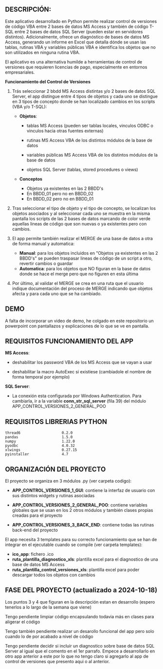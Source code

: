 
## __DESCRIPCIÓN__:

Este aplicativo desarrollado en Python permite realizar control de versiones de código VBA entre 2 bases de datos MS Access y también de código T-SQL entre 2 bases de datos SQL Server (pueden estar en servidores distintos). Adicionalmente, ofrece un diagnóstico de bases de datos MS Access, generando un informe en Excel que detalla dónde se usan las tablas, rutinas VBA y variables públicas VBA e identifica los objetos que no son utilizados en ninguna rutina VBA.

El aplicativo es una alternativa humilde a herramientas de control de versiones que requieren licencias de pago, especialmente en entornos empresariales.

  __Funcionamiento del Control de Versiones__
      
1. Trás seleccionar 2 bbdd MS Access distintas y/o 2 bases de datos SQL Server, el app distingue entre 4 tipos de objetos y cada uno se distingue en 3 tipos de concepto donde se han localizado cambios en los scripts (VBA y/o T-SQL):
    
      * __Objetos__:
          * tablas MS Access (pueden ser tablas locales, vinculos ODBC o vinculos hacia otras fuentes externas)
        
          * rutinas MS Access VBA de los distintos módulos de la base de datos
          
          * variables públicas MS Access VBA de los distintos módulos de la base de datos
        
          * objetos SQL Server (tablas, stored procedures o views)
            
      * __Conceptos__
          * Objetos ya existentes en las 2 BBDD's
          * En BBDD_01 pero no en BBDD_02
          * En BBDD_02 pero no en BBDD_01
      
2. Tras seleccionar el tipo de objeto y el tipo de concepto, se localizan los objetos asociados y al seleccionar cada uno se muestra en la misma pantalla los scripts de las 2 bases de datos marcando de color verde aquellas lineas de código que son nuevas o ya existentes pero con cambios.
      
3. El app permite también realizar el MERGE de una base de datos a otra de forma manual y automatica:
   * __Manual__: para los objetos incluidos en "Objetos ya existentes en las 2 BBDD's" se pueden traspasar lineas de código de un script a otro, revertir cambios o guardar
   * __Automatica__: para los objetos que NO figuran en la base de datos donde se hace el merge pero que no figuren en esta última
      
5. Por último, al validar el MERGE se crea en una ruta que el usuario indique documentación del proceso de MERGE indicando que objetos afecta y para cada uno que se ha cambiado.


## __DEMO__

  A falta de incorporar un video de demo, he colgado en este repositorio un powerpoint con pantallazos y 
  explicaciones de lo que se ve en pantalla.

 
## __REQUISITOS FUNCIONAMIENTO DEL APP__

__MS Access__:
  * deshabilitar los password VBA de los MS Access que se vayan a usar
    
  * deshabilitar la macro AutoExec si existiese (cambiadole el nombre de forma temporal por ejemplo)

__SQL Server__: 
  * La conexión esta configurada por Windows Authentication.
    Para cambiarla, ir a la variable __conn_str_sql_server__ (fila 39) del módulo APP_CONTROL_VERSIONES_2_GENERAL_POO


## __REQUISITOS LIBRERIAS PYTHON__

    thread6                   0.2.0
    pandas                    1.5.0
    numpy                     1.22.0
    pyodbc                    4.0.32
    xlwings                   0.27.15
    pyinstaller               4.7

## __ORGANIZACIÓN DEL PROYECTO__

El proyecto se organiza en 3 módulos .py (ver carpeta codigo):

  * __APP_CONTROL_VERSIONES_1_GUI__: contiene la interfaz de usuario con sus distintos widgets y rutinas asociadas

  * __APP_CONTROL_VERSIONES_2_GENERAL_POO__: contiene variables globales que se usan en los 2 otros módulos y también clases propias creadas para el proyecto

  * __APP_CONTROL_VERSIONES_3_BACK_END__: contiene todas las rutinas back-end del proyecto

El app necesita 3 templates para su correcto funcionamiento que se han de integrar en el ejecutable cuando se compile (ver carpeta templates):
  * __ico_app__: fichero .ico
  * __ruta_plantilla_diagnostico_xls__: plantilla excel para el diagnostico de una base de datos MS Access
  * __ruta_plantilla_control_versiones_xls__: plantilla excel para poder descargar todos los objetos con cambios
      
## FASE DEL PROYECTO (actualizado a 2024-10-18)

Los puntos 3 y 4 que figuran en la descripción estan en desarrollo (espero tenerlos a lo largo de la semana que viene)

Tengo pendiente limpiar código encapsulando todavia más en clases para aligerar el código

Tengo también pendiente realizar un desarollo funcional del app pero solo cuando lo de por acabado a nivel de código

Tengo pendiente decidir si incluir un diagnostico sobre base de datos SQL Server al igual que el comento en el 1er parrafo. Empece a desarrollarlo en otro app anterior a este por lo que no tengo claro si agregarlo al app de control de versiones que presento aqui o al anterior.















